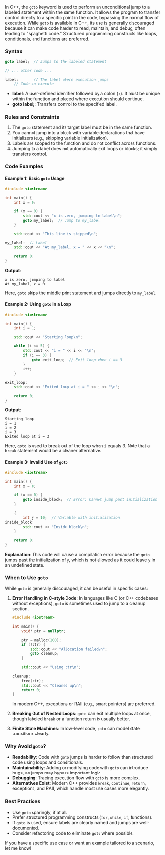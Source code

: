 In C++, the `goto` keyword is used to perform an unconditional jump to a labeled statement within the same function. It allows the program to transfer control directly to a specific point in the code, bypassing the normal flow of execution. While `goto` is available in C++, its use is generally discouraged because it can make code harder to read, maintain, and debug, often leading to "spaghetti code." Structured programming constructs like loops, conditionals, and functions are preferred.

### Syntax
```cpp
goto label;  // Jumps to the labeled statement

// ... other code ...

label:       // The label where execution jumps
    // Code to execute
```

- **label**: A user-defined identifier followed by a colon (`:`). It must be unique within the function and placed where execution should continue.
- **goto label;**: Transfers control to the specified label.

### Rules and Constraints
1. The `goto` statement and its target label must be in the same function.
2. You cannot jump into a block with variable declarations that have initializers (e.g., skipping variable initialization).
3. Labels are scoped to the function and do not conflict across functions.
4. Jumping to a label does not automatically exit loops or blocks; it simply transfers control.

### Code Examples

#### Example 1: Basic `goto` Usage
```cpp
#include <iostream>

int main() {
    int x = 0;

    if (x == 0) {
        std::cout << "x is zero, jumping to label\n";
        goto my_label;  // Jump to my_label
    }

    std::cout << "This line is skipped\n";

my_label:  // Label
    std::cout << "At my_label, x = " << x << "\n";

    return 0;
}
```
**Output**:
```
x is zero, jumping to label
At my_label, x = 0
```
Here, `goto` skips the middle print statement and jumps directly to `my_label`.

#### Example 2: Using `goto` in a Loop
```cpp
#include <iostream>

int main() {
    int i = 1;

    std::cout << "Starting loop\n";

    while (i <= 5) {
        std::cout << "i = " << i << "\n";
        if (i == 3) {
            goto exit_loop;  // Exit loop when i == 3
        }
        i++;
    }

exit_loop:
    std::cout << "Exited loop at i = " << i << "\n";

    return 0;
}
```
**Output**:
```
Starting loop
i = 1
i = 2
i = 3
Exited loop at i = 3
```
Here, `goto` is used to break out of the loop when `i` equals 3. Note that a `break` statement would be a cleaner alternative.

#### Example 3: Invalid Use of `goto`
```cpp
#include <iostream>

int main() {
    int x = 0;

    if (x == 0) {
        goto inside_block;  // Error: Cannot jump past initialization
    }

    {
        int y = 10;  // Variable with initialization
inside_block:
        std::cout << "Inside block\n";
    }

    return 0;
}
```
**Explanation**: This code will cause a compilation error because the `goto` jumps past the initialization of `y`, which is not allowed as it could leave `y` in an undefined state.

### When to Use `goto`
While `goto` is generally discouraged, it can be useful in specific cases:
1. **Error Handling in C-style Code**: In languages like C (or C++ codebases without exceptions), `goto` is sometimes used to jump to a cleanup section.
   ```cpp
   #include <iostream>

   int main() {
       void* ptr = nullptr;

       ptr = malloc(100);
       if (!ptr) {
           std::cout << "Allocation failed\n";
           goto cleanup;
       }

       std::cout << "Using ptr\n";

   cleanup:
       free(ptr);
       std::cout << "Cleaned up\n";
       return 0;
   }
   ```
   In modern C++, exceptions or RAII (e.g., smart pointers) are preferred.

2. **Breaking Out of Nested Loops**: `goto` can exit multiple loops at once, though labeled `break` or a function return is usually better.
3. **Finite State Machines**: In low-level code, `goto` can model state transitions clearly.

### Why Avoid `goto`?
- **Readability**: Code with `goto` jumps is harder to follow than structured code using loops and conditionals.
- **Maintainability**: Adding or modifying code with `goto` can introduce bugs, as jumps may bypass important logic.
- **Debugging**: Tracing execution flow with `goto` is more complex.
- **Alternatives Exist**: Modern C++ provides `break`, `continue`, `return`, exceptions, and RAII, which handle most use cases more elegantly.

### Best Practices
- Use `goto` sparingly, if at all.
- Prefer structured programming constructs (`for`, `while`, `if`, functions).
- If `goto` is used, ensure labels are clearly named and jumps are well-documented.
- Consider refactoring code to eliminate `goto` where possible.

If you have a specific use case or want an example tailored to a scenario, let me know!